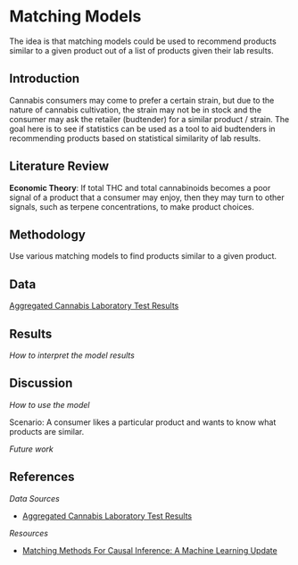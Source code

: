 # Matching Models

The idea is that matching models could be used to recommend products similar to a given product out of a list of products given their lab results.

## Introduction

Cannabis consumers may come to prefer a certain strain, but due to the nature of cannabis cultivation, the strain may not be in stock and the consumer may ask the retailer (budtender) for a similar product / strain. The goal here is to see if statistics can be used as a tool to aid budtenders in recommending products based on statistical similarity of lab results.

## Literature Review

**Economic Theory**: If total THC and total cannabinoids becomes a poor signal of a product that a consumer may enjoy, then they may turn to other signals, such as terpene concentrations, to make product choices.


## Methodology

Use various matching models to find products similar to a given product.

## Data

[Aggregated Cannabis Laboratory Test Results](https://huggingface.co/datasets/cannlytics/aggregated-cannabis-test-results)


## Results

*How to interpret the model results*

## Discussion

*How to use the model*

Scenario: A consumer likes a particular product and wants to know what products are similar.

*Future work*


## References

*Data Sources*

- [Aggregated Cannabis Laboratory Test Results](https://huggingface.co/datasets/cannlytics/aggregated-cannabis-test-results)

*Resources*

- [Matching Methods For Causal Inference: A Machine Learning Update](https://humboldt-wi.github.io/blog/research/applied_predictive_modeling_19/matching_methods/)

